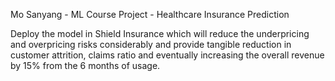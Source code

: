 Mo Sanyang - ML Course Project - Healthcare Insurance Prediction

Deploy the model in Shield Insurance which will reduce the underpricing and overpricing risks considerably and provide tangible reduction in customer attrition, claims ratio and eventually increasing the overall revenue by 15% from the 6 months of usage.
